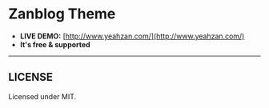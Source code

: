 # Zanblog Theme

- **LIVE DEMO:** [http://www.yeahzan.com/](http://www.yeahzan.com/)
- **It's free & supported**

******************

## LICENSE

Licensed under MIT.
